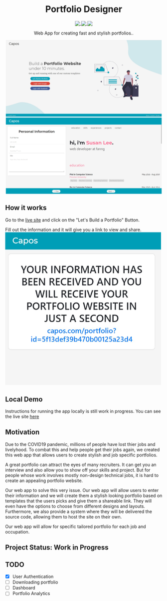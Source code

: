 <p align="center">
<h1 align="center">
Portfolio Designer
</h1>
<p align="center">
	<a href="https://capos.netlify.app/">	
		<img align="center" src="https://api.netlify.com/api/v1/badges/3d4f7024-efb0-4e67-8baa-577fe9a3eabb/deploy-status" />
	</a>
	<a href="https://github.com/asimsedhain/portfolio_designer_node/actions?query=workflow%3ACI">
		<img align="center" src="https://github.com/asimsedhain/portfolio_designer_node/workflows/CI/badge.svg" />
	</a>
	<a href="https://github.com/asimsedhain/portfolio_designer_node/actions?query=workflow%3ACD">
		<img align="center" src="https://github.com/asimsedhain/portfolio_designer_node/workflows/CD/badge.svg" />
	</a>
</p>
                                                              
<p align="center">
Web App for creating fast and stylish portfolios..
</p>
</p>


<div align="center">
<img src="./Snapshot-01.jpg" width="500" style="display:inline"/>
<img src="./Snapshot-02.jpg" width="500" style="display:inline"/>
</div>

## How it works

Go to the [live site](https://capos.netlify.app/) and click on the "Let's Build a Portfolio" Button.

Fill out the information and it will give you a link to view and share.
<img src="./Snapshot-03.jpg" width="500" />


## Local Demo
Instructions for running the app locally is still work in progress. You can see the live site [here](https://capos.netlify.app/)

## Motivation

Due to the COVID19 pandemic, millions of people have lost thier jobs and livelyhood. To combat this and help people get their jobs again, we created this web app that allows users to create stylish and job specific portfolios.

A great portfolio can attract the eyes of many recruiters. It can get you an interview and also allow you to show off your skills and project. But for people whose work involves mostly non-design technical jobs, it is hard to create an appealing portfolio website.

Our web app to solve this very issue. Our web app will allow users to enter their information and we will create them a stylish looking portfolio based on templates that the users picks and give them a shareable link. They will even have the options to choose from different designs and layouts. Furthermore, we also provide a system where they will be delivered the source code, allowing them to host the site on their own.

Our web app will allow for specific tailored portfolio for each job and occupation.





## Project Status: Work in Progress


## TODO
- [x] User Authentication
- [ ] Downloading portfolio
- [ ] Dashboard
- [ ] Portfolio Analytics
